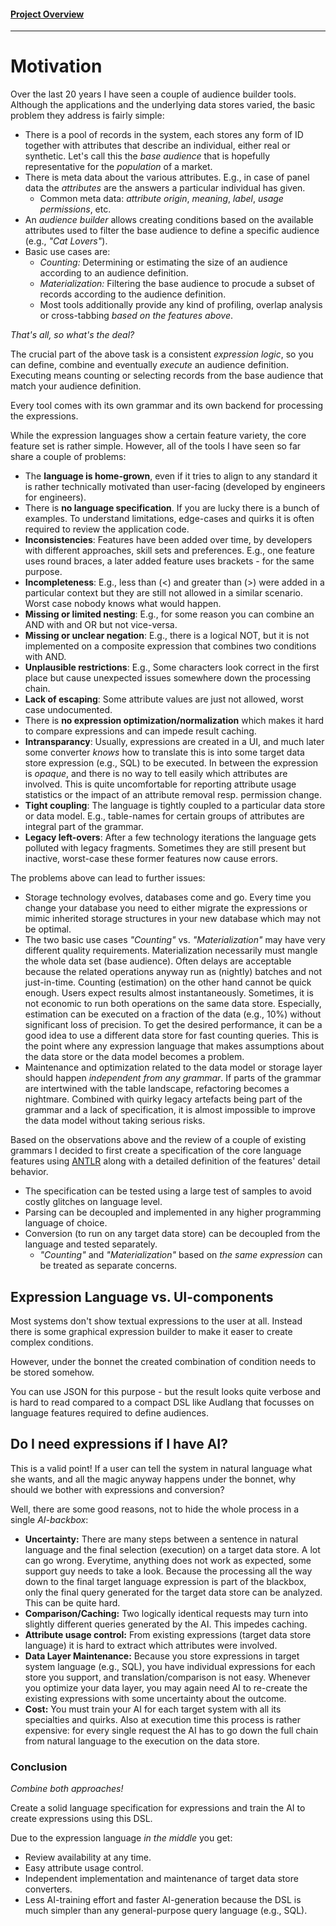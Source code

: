 #### [Project Overview](../README.md)
----

# Motivation

Over the last 20 years I have seen a couple of audience builder tools. Although the applications and the underlying data stores varied, the basic problem they address is fairly simple:

 * There is a pool of records in the system, each stores any form of ID together with attributes that describe an individual, either real or synthetic. Let's call this the *base audience* that is hopefully representative for the *population* of a market.
 * There is meta data about the various attributes. E.g., in case of panel data the *attributes* are the answers a particular individual has given.
   * Common meta data: *attribute origin*, *meaning*, *label*, *usage permissions*, etc.
 * An *audience builder* allows creating conditions based on the available attributes used to filter the base audience to define a specific audience (e.g., *"Cat Lovers"*).
 * Basic use cases are:
   * *Counting:* Determining or estimating the size of an audience according to an audience definition.
   * *Materialization:* Filtering the base audience to procude a subset of records according to the audience definition.
   * Most tools additionally provide any kind of profiling, overlap analysis or cross-tabbing *based on the features above*.

*That's all, so what's the deal?*

The crucial part of the above task is a consistent *expression logic*, so you can define, combine and eventually *execute* an audience definition. Executing means counting or selecting records from the base audience that match your audience definition.

Every tool comes with its own grammar and its own backend for processing the expressions.

While the expression languages show a certain feature variety, the core feature set is rather simple. However, all of the tools I have seen so far share a couple of problems:

 * The **language is home-grown**, even if it tries to align to any standard it is rather technically motivated than user-facing (developed by engineers for engineers).
 * There is **no language specification**. If you are lucky there is a bunch of examples. To understand limitations, edge-cases and quirks it is often required to review the application code.
 * **Inconsistencies**: Features have been added over time, by developers with different approaches, skill sets and preferences. E.g., one feature uses round braces, a later added feature uses brackets - for the same purpose.
 * **Incompleteness**: E.g., less than (<) and greater than (>) were added in a particular context but they are still not allowed in a similar scenario. Worst case nobody knows what would happen.
 * **Missing or limited nesting**: E.g., for some reason you can combine an AND with and OR but not vice-versa.
 * **Missing or unclear negation**: E.g., there is a logical NOT, but it is not implemented on a composite expression that combines two conditions with AND.
 * **Unplausible restrictions**: E.g., Some characters look correct in the first place but cause unexpected issues somewhere down the processing chain.
 * **Lack of escaping**: Some attribute values are just not allowed, worst case undocumented.
 * There is **no expression optimization/normalization** which makes it hard to compare expressions and can impede result caching.
 * **Intransparancy**: Usually, expressions are created in a UI, and much later some converter *knows* how to translate this is into some target data store expression (e.g., SQL) to be executed. In between the expression is *opaque*, and there is no way to tell easily which attributes are involved. This is quite uncomfortable for reporting attribute usage statistics or the impact of an attribute removal resp. permission change.
 * **Tight coupling**: The language is tightly coupled to a particular data store or data model. E.g., table-names for certain groups of attributes are integral part of the grammar.
 * **Legacy left-overs**: After a few technology iterations the language gets polluted with legacy fragments. Sometimes they are still present but inactive, worst-case these former features now cause errors.

 The problems above can lead to further issues:
 * Storage technology evolves, databases come and go. Every time you change your database you need to either migrate the expressions or mimic inherited storage structures in your new database which may not be optimal.
 * The two basic use cases *"Counting"* vs. *"Materialization"* may have very different quality requirements. Materialization necessarily must mangle the whole data set (base audience). Often delays are acceptable because the related operations anyway run as (nightly) batches and not just-in-time. Counting (estimation) on the other hand cannot be quick enough. Users expect results almost instantaneously. Sometimes, it is not economic to run both operations on the same data store. Especially, estimation can be executed on a fraction of the data (e.g., 10%) without significant loss of precision. To get the desired performance, it can be a good idea to use a different data store for fast counting queries. This is the point where any expression language that makes assumptions about the data store or the data model becomes a problem.
 * Maintenance and optimization related to the data model or storage layer should happen *independent from any grammar*. If parts of the grammar are intertwined with the table landscape, refactoring becomes a nightmare. Combined with quirky legacy artefacts being part of the grammar and a lack of specification, it is almost impossible to improve the data model without taking serious risks.

Based on the observations above and the review of a couple of existing grammars I decided to first create a specification of the core language features using [ANTLR](https://antlr.org) along with a detailed definition of the features' detail behavior.

 * The specification can be tested using a large test of samples to avoid costly glitches on language level.
 * Parsing can be decoupled and implemented in any higher programming language of choice.
 * Conversion (to run on any target data store) can be decoupled from the language and tested separately.
   * *"Counting"* and *"Materialization"* based on *the same expression* can be treated as separate concerns.

## Expression Language vs. UI-components

Most systems don't show textual expressions to the user at all. Instead there is some graphical expression builder to make it easer to create complex conditions.

However, under the bonnet the created combination of condition needs to be stored somehow. 

You can use JSON for this purpose - but the result looks quite verbose and is hard to read compared to a compact DSL like Audlang that focusses on language features required to define audiences.

## Do I need expressions if I have AI?

This is a valid point! If a user can tell the system in natural language what she wants, and all the magic anyway happens under the bonnet, why should we bother with expressions and conversion?

Well, there are some good reasons, not to hide the whole process in a single *AI-backbox*:
 * **Uncertainty:** There are many steps between a sentence in natural language and the final selection (execution) on a target data store. A lot can go wrong. Everytime, anything does not work as expected, some support guy needs to take a look. Because the processing all the way down to the final target language expression is part of the blackbox, only the final query generated for the target data store can be analyzed. This can be quite hard.
 * **Comparison/Caching:** Two logically identical requests may turn into slightly different queries generated by the AI. This impedes caching.
 * **Attribute usage control:** From existing expressions (target data store language) it is hard to extract which attributes were involved.
 * **Data Layer Maintenance:** Because you store expressions in target system language (e.g., SQL), you have individual expressions for each store you support, and translation/comparison is not easy. Whenever you optimize your data layer, you may again need AI to re-create the existing expressions with some uncertainty about the outcome.
 * **Cost:** You must train your AI for each target system with all its specialties and quirks. Also at execution time this process is rather expensive: for every single request the AI has to go down the full chain from natural language to the execution on the data store.

### Conclusion

*Combine both approaches!*
 
 Create a solid language specification for expressions and train the AI to create expressions using this DSL. 
 
 Due to the expression language *in the middle* you get:
  * Review availability at any time.
  * Easy attribute usage control.
  * Independent implementation and maintenance of target data store converters.
  * Less AI-training effort and faster AI-generation because the DSL is much simpler than any general-purpose query language (e.g., SQL).

